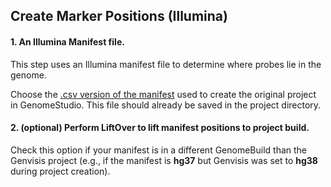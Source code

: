 ## Create Marker Positions (Illumina)

#### 1. An Illumina Manifest file.
This step uses an Illumina manifest file to determine where probes lie in the genome.

Choose the [.csv version of the manifest](https://docs.google.com/document/d/1BMu1zp8er9NY-QFRh-7ZOeX1HnGj_yAYYh3BarASwPY/edit?pli=1#bookmark=id.e14mve4bgxmr) used to create the original project in GenomeStudio. This file should already be saved in the project directory.

#### 2. (optional) Perform LiftOver to lift manifest positions to project build.
Check this option if your manifest is in a different GenomeBuild than the Genvisis project (e.g., if the manifest is **hg37** but Genvisis was set to **hg38** during project creation).
